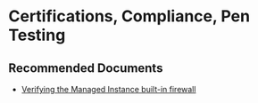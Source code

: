 <properties
	pageTitle="Certifications, Compliance, Pen Testing"
	description="Certifications, Compliance, Pen Testing"
	infoBubbleText="Certifications, Compliance, Pen Testing"
	service=""
	resource=""
	authors="srdan-bozovic-msft"
	ms.author="srbozovi"
	displayOrder=""
	articleId="0d47406b-c804-4a07-94e2-0acd6ca43063"
	diagnosticScenario=""
	selfHelpType="generic"
	supportTopicIds="32637243"
	resourceTags=""
	productPesIds="16259"
	cloudEnvironments="public"
/>

# Certifications, Compliance, Pen Testing

## **Recommended Documents**

- [Verifying the Managed Instance built-in firewall](https://docs.microsoft.com/azure/sql-database/sql-database-managed-instance-management-endpoint-verify-built-in-firewall)
